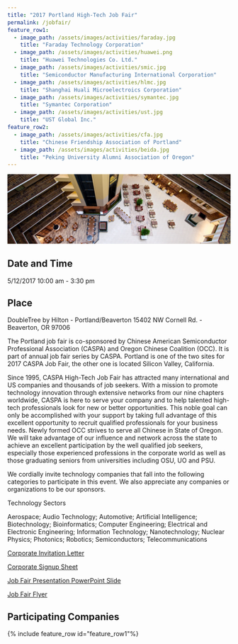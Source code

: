 ```yaml
---
title: "2017 Portland High-Tech Job Fair"
permalink: /jobfair/
feature_row1:
  - image_path: /assets/images/activities/faraday.jpg
    title: "Faraday Technology Corporation"  
  - image_path: /assets/images/activities/huawei.png
    title: "Huawei Technologies Co. Ltd."
  - image_path: /assets/images/activities/smic.jpg
    title: "Semiconductor Manufacturing International Corporation"
  - image_path: /assets/images/activities/hlmc.jpg
    title: "Shanghai Huali Microelectroics Corporation"
  - image_path: /assets/images/activities/symantec.jpg
    title: "Symantec Corporation"
  - image_path: /assets/images/activities/ust.jpg
    title: "UST Global Inc."
feature_row2:
  - image_path: /assets/images/activities/cfa.jpg
    title: "Chinese Friendship Association of Portland"
  - image_path: /assets/images/activities/beida.jpg
    title: "Peking University Alumni Association of Oregon"
---
```

<p><img src="/assets/images/activities/embassysuite.jpg"></p>

## Date and Time
5/12/2017 10:00 am - 3:30 pm

## Place
DoubleTree by Hilton - Portland/Beaverton
15402 NW Cornell Rd. - Beaverton, OR 97006

The Portland job fair is co-sponsored by Chinese American Semiconductor Professional Association (CASPA) and Oregon Chinese Coalition (OCC). It is part of annual job fair series by CASPA. Portland is one of the two sites for 2017 CASPA Job Fair, the other one is located Silicon Valley, California.

Since 1995, CASPA High-Tech Job Fair has attracted many international and US companies and thousands of job seekers. With a mission to promote technology innovation through extensive networks from our nine chapters worldwide, CASPA is here to serve your company and to help talented high-tech professionals look for new or better opportunities. This noble goal can only be accomplished with your support by taking full advantage of this excellent opportunity to recruit qualified professionals for your business needs.
Newly formed OCC strives to serve all Chinese in State of Oregon. We will take advantage of our influence and network across the state to achieve an excellent participation by the well qualified job seekers, especially those experienced professions in the corporate world as well as those graduating seniors from universities including OSU, UO and PSU.

We cordially invite technology companies that fall into the following categories to participate in this event. We also appreciate any companies or organizations to be our sponsors.


Technology Sectors

Aerospace;
Audio Technology;
Automotive;
Artificial Intelligence;
Biotechnology;
Bioinformatics;
Computer Engineering;
Electrical and Electronic Engineering;
Information Technology;
Nanotechnology;
Nuclear Physics;
Photonics;
Robotics;
Semiconductors;
Telecommunications

[Corporate Invitation Letter](/assets/pdf/jobfair_info_pdx_17f.pdf)

[Corporate Signup Sheet](/assets/pdf/company_signup_pdx_17_5_12_v3.pdf)

[Job Fair Presentation PowerPoint Slide](/assets/pdf/jobfair_ppt_pdx_17f.pdf)

[Job Fair Flyer](/assets/pdf/jobfair_flyer_pdx_17f.pdf)

## Participating Companies

{% include feature_row id="feature_row1"%}
